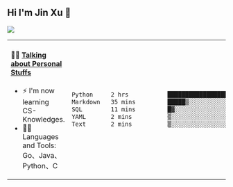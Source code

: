 
## Hi I'm Jin Xu 👋
![](https://komarev.com/ghpvc/?username=jiayouxujin&color=brightgreen&label=PROFILE+VIEWS)



<table align="center">
<tr>
<td valign="top" width="60%">

#### 🏋️‍♀️ <a href="https://github.com/jiayouxujin" target="_blank">Talking about Personal Stuffs</a>
<!-- recent_releases starts -->

- ⚡  I'm now learning CS-Knowledges.  
- 🏊‍♂️ Languages and Tools: Go、Java、Python、C
<!-- recent_releases ends -->
</td>
<td>
 
<!--START_SECTION:waka-->

```txt
Python     2 hrs           █████████████████▒░░░░░░░   69.85 %
Markdown   35 mins         █████▒░░░░░░░░░░░░░░░░░░░   20.76 %
SQL        11 mins         █▓░░░░░░░░░░░░░░░░░░░░░░░   06.41 %
YAML       2 mins          ▒░░░░░░░░░░░░░░░░░░░░░░░░   01.62 %
Text       2 mins          ▒░░░░░░░░░░░░░░░░░░░░░░░░   01.36 %
```

<!--END_SECTION:waka-->
 
</td>
</tr>
</table>





